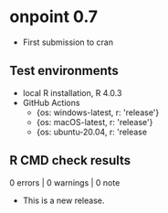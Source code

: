 # onpoint 0.7

* First submission to cran

## Test environments
* local R installation, R 4.0.3
* GitHub Actions
  * {os: windows-latest, r: 'release'}
  * {os: macOS-latest, r: 'release'}
  * {os: ubuntu-20.04, r: 'release

## R CMD check results

0 errors | 0 warnings | 0 note

* This is a new release.
